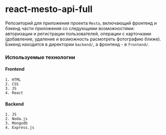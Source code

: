 # react-mesto-api-full

Репозиторий для приложения проекта `Mesto`, включающий фронтенд и бэкенд части приложения со следующими возможностями: авторизации и регистрации пользователей, операции с карточками (добавление, удаление и возможность расмотреть фотографию ближе). Бэкенд находится в директории `backend/`, а фронтенд - в `frontend/`.
  
### Используемые технологии
  #### Frontend
    1. HTML
    2. CSS
    3. JS
    4. React
    
  #### Backend
    1. JS
    2. Noda.js
    3. Mongodb
    4. Express.js
